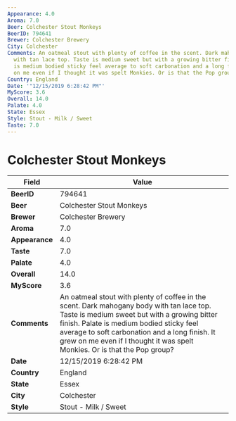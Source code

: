 ```yaml
---
Appearance: 4.0
Aroma: 7.0
Beer: Colchester Stout Monkeys
BeerID: 794641
Brewer: Colchester Brewery
City: Colchester
Comments: An oatmeal stout with plenty of coffee in the scent. Dark mahogany body
  with tan lace top. Taste is medium sweet but with a growing bitter finish. Palate
  is medium bodied sticky feel average to soft carbonation and a long finish. It grew
  on me even if I thought it was spelt Monkies. Or is that the Pop group?
Country: England
Date: '"12/15/2019 6:28:42 PM"'
MyScore: 3.6
Overall: 14.0
Palate: 4.0
State: Essex
Style: Stout - Milk / Sweet
Taste: 7.0
---
```


# Colchester Stout Monkeys

| Field         | Value |
|---------------|-------|
| **BeerID** | 794641 |
| **Beer** | Colchester Stout Monkeys |
| **Brewer** | Colchester Brewery |
| **Aroma** | 7.0 |
| **Appearance** | 4.0 |
| **Taste** | 7.0 |
| **Palate** | 4.0 |
| **Overall** | 14.0 |
| **MyScore** | 3.6 |
| **Comments** | An oatmeal stout with plenty of coffee in the scent. Dark mahogany body with tan lace top. Taste is medium sweet but with a growing bitter finish. Palate is medium bodied sticky feel average to soft carbonation and a long finish. It grew on me even if I thought it was spelt Monkies. Or is that the Pop group? |
| **Date** | 12/15/2019 6:28:42 PM |
| **Country** | England |
| **State** | Essex |
| **City** | Colchester |
| **Style** | Stout - Milk / Sweet |
